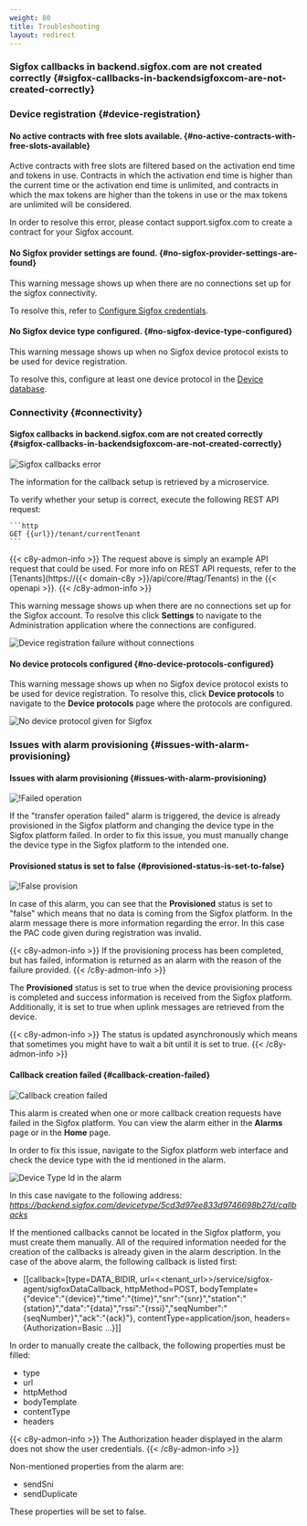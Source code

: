 ```yaml
---
weight: 80
title: Troubleshooting
layout: redirect
---
```


### Sigfox callbacks in backend.sigfox.com are not created correctly {#sigfox-callbacks-in-backendsigfoxcom-are-not-created-correctly}

### Device registration {#device-registration}

#### No active contracts with free slots available. {#no-active-contracts-with-free-slots-available}

Active contracts with free slots are filtered based on the activation end time and tokens in use. Contracts in which the activation end time is higher than the current time or the activation end time is unlimited, and contracts in which the max tokens are higher than the tokens in use or the max tokens are unlimited will be considered.

In order to resolve this error, please contact support.sigfox.com to create a contract for your Sigfox account.

#### No Sigfox provider settings are found. {#no-sigfox-provider-settings-are-found}

This warning message shows up  when there are no connections set up for the sigfox connectivity.

To resolve this, refer to [Configure Sigfox credentials](#managing-connectivity-settings).

#### No Sigfox device type configured. {#no-sigfox-device-type-configured}

This warning message shows up when no Sigfox device protocol exists to be used for device registration.

To resolve this, configure at least one device protocol in the [Device database](/device-management-application/managing-device-types).

### Connectivity {#connectivity}

#### Sigfox callbacks in backend.sigfox.com are not created correctly {#sigfox-callbacks-in-backendsigfoxcom-are-not-created-correctly}

<img src="/images/device-protocols/sigfox/sigfox-troubleshooting-callbacks.png" alt="Sigfox callbacks error" style="max-width: 100%">
<br>

The information for the callback setup is retrieved by a microservice.

To verify whether your setup is correct, execute the following REST API request:

	```http
	GET {{url}}/tenant/currentTenant
	```

{{< c8y-admon-info >}}
The request above is simply an example API request that could be used. For more info on REST API requests, refer to the [Tenants](https://{{< domain-c8y >}}/api/core/#tag/Tenants) in the {{< openapi >}}.
{{< /c8y-admon-info >}}


This warning message shows up when there are no connections set up for the Sigfox account. To resolve this click **Settings** to navigate to the Administration application where the connections are configured.

<img src="/images/device-protocols/sigfox/sigfox-troubleshooting-registration.png" alt="Device registration failure without connections" style="max-width: 100%">
<br>

#### No device protocols configured {#no-device-protocols-configured}

This warning message shows up when no Sigfox device protocol exists to be used for device registration. To resolve this, click **Device protocols** to navigate to the **Device protocols** page where the protocols are configured.

<img src="/images/device-protocols/sigfox/sigfox-troubleshooting-device-type-error.png" alt="No device protocol given for Sigfox" style="max-width: 100%">

### Issues with alarm provisioning {#issues-with-alarm-provisioning}
#### Issues with alarm provisioning {#issues-with-alarm-provisioning}

![!Failed operation](/images/device-protocols/sigfox/sigfox-troubleshooting-failedoperation.png)

If the "transfer operation failed" alarm is triggered, the device is already provisioned in the Sigfox platform and changing the device type in the Sigfox platform failed. In order to fix this issue, you must manually change the device type in the Sigfox platform to the intended one.

#### Provisioned status is set to false {#provisioned-status-is-set-to-false}

![!False provision](/images/device-protocols/sigfox/sigfox-troubleshooting-falseprovision.png)

In case of this alarm, you can see that the **Provisioned** status is set to "false" which means that no data is coming from the Sigfox platform. In the alarm message there is more information regarding the error. In this case the PAC code given during registration was invalid.

{{< c8y-admon-info >}}
If the provisioning process has been completed, but has failed, information is returned as an alarm with the reason of the failure provided.
{{< /c8y-admon-info >}}

The **Provisioned** status is set to true when the device provisioning process is completed and success information is received from the Sigfox platform. Additionally, it is set to true when uplink messages are retrieved from the device.

{{< c8y-admon-info >}}
The status is updated asynchronously which means that sometimes you might have to wait a bit until it is set to true.
{{< /c8y-admon-info >}}

#### Callback creation failed {#callback-creation-failed}

![Callback creation failed](/images/device-protocols/sigfox/sigfox-troubleshooting-callback.png)

This alarm is created when one or more callback creation requests have failed in the Sigfox platform. You can view the alarm either in the **Alarms** page or in the **Home** page.

In order to fix this issue, navigate to the Sigfox platform web interface and check the device type with the id mentioned in the alarm.

![Device Type Id in the alarm](/images/device-protocols/sigfox/sigfox-troubleshooting-callback-typeid.png)

In this case navigate to the following address: *https://backend.sigfox.com/devicetype/5cd3d97ee833d9746698b27d/callbacks*

If the mentioned callbacks cannot be located in the Sigfox platform, you must create them manually. All of the required information needed for the creation of the callbacks is already given in the alarm description. In the case of the above alarm, the following callback is listed first:

 - [[callback=[type=DATA_BIDIR, url=<<tenant_url>>/service/sigfox-agent/sigfoxDataCallback, httpMethod=POST, bodyTemplate={"device":"{device}","time":"{time}","snr":"{snr}","station":"{station}","data":"{data}","rssi":"{rssi}","seqNumber":"{seqNumber}","ack":"{ack}"}, contentType=application/json, headers={Authorization=Basic ...}]]

In order to manually create the callback, the following properties must be filled:

 - type
 - url
 - httpMethod
 - bodyTemplate
 - contentType
 - headers

{{< c8y-admon-info >}}
The Authorization header displayed in the alarm does not show the user credentials.
{{< /c8y-admon-info >}}

Non-mentioned properties from the alarm are:

 - sendSni
 - sendDuplicate

These properties will be set to false.
